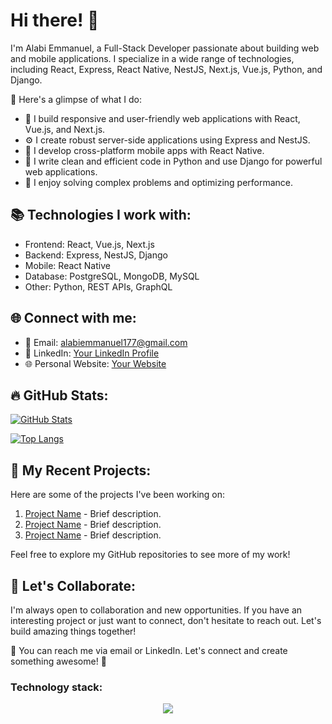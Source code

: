 # Hi there! 👋

I'm Alabi Emmanuel, a Full-Stack Developer passionate about building web and mobile applications. I specialize in a wide range of technologies, including React, Express, React Native, NestJS, Next.js, Vue.js, Python, and Django.

🌟 Here's a glimpse of what I do:

- 🚀 I build responsive and user-friendly web applications with React, Vue.js, and Next.js.
- ⚙️ I create robust server-side applications using Express and NestJS.
- 📱 I develop cross-platform mobile apps with React Native.
- 🐍 I write clean and efficient code in Python and use Django for powerful web applications.
- 🔧 I enjoy solving complex problems and optimizing performance.

## 📚 Technologies I work with:

- Frontend: React, Vue.js, Next.js
- Backend: Express, NestJS, Django
- Mobile: React Native
- Database: PostgreSQL, MongoDB, MySQL
- Other: Python, REST APIs, GraphQL

## 🌐 Connect with me:

- 📧 Email: [alabiemmanuel177@gmail.com](mailto:alabiemmanuel@example.com)
- 💼 LinkedIn: [Your LinkedIn Profile](https://www.linkedin.com/in/yourprofile)
- 🌐 Personal Website: [Your Website](https://www.yourwebsite.com)

## 🔥 GitHub Stats:

[![GitHub Stats](https://github-readme-stats.vercel.app/api?username=alabiemmanuel177&show_icons=true&theme=dark)](https://github.com/yourusername)

[![Top Langs](https://github-readme-stats.vercel.app/api/top-langs/?username=alabiemmanuel177&layout=donut-vertical&theme=dark)](https://github.com/anuraghazra/github-readme-stats)

## 🚀 My Recent Projects:

Here are some of the projects I've been working on:

1. [Project Name](https://github.com/alabiemmanuel177/project-name) - Brief description.
2. [Project Name](https://github.com/alabiemmanuel177/project-name) - Brief description.
3. [Project Name](https://github.com/alabiemmanuel177/project-name) - Brief description.

Feel free to explore my GitHub repositories to see more of my work!

## 🤝 Let's Collaborate:

I'm always open to collaboration and new opportunities. If you have an interesting project or just want to connect, don't hesitate to reach out. Let's build amazing things together!

💌 You can reach me via email or LinkedIn. Let's connect and create something awesome! 🚀

### Technology stack:

<p align="center">
  <a href="https://skillicons.dev">
    <img src="https://skillicons.dev/icons?i=git,github,js,ts,cs,express,mongodb,mysql,nestjs,nodejs,postgres,py,aws" />
  </a>
</p>
